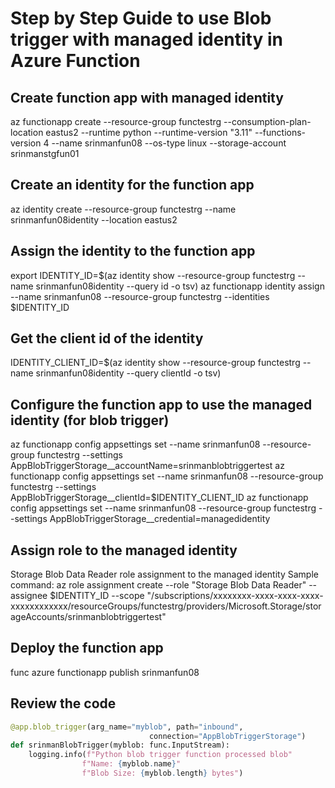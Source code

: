 # Step by Step Guide to use Blob trigger with managed identity in Azure Function


## Create function app with managed identity
az functionapp create --resource-group functestrg --consumption-plan-location eastus2 --runtime python --runtime-version "3.11" --functions-version 4 --name srinmanfun08 --os-type linux --storage-account srinmanstgfun01 

## Create an identity for the function app
az identity create --resource-group functestrg --name srinmanfun08identity --location eastus2

## Assign the identity to the function app
export IDENTITY_ID=$(az identity show --resource-group functestrg --name srinmanfun08identity --query id -o tsv)
az functionapp identity assign --name srinmanfun08 --resource-group functestrg --identities $IDENTITY_ID

## Get the client id of the identity
IDENTITY_CLIENT_ID=$(az identity show --resource-group functestrg --name srinmanfun08identity --query clientId -o tsv)

## Configure the function app to use the managed identity (for blob trigger)
az functionapp config appsettings set --name srinmanfun08 --resource-group functestrg --settings AppBlobTriggerStorage__accountName=srinmanblobtriggertest
az functionapp config appsettings set --name srinmanfun08 --resource-group functestrg --settings AppBlobTriggerStorage__clientId=$IDENTITY_CLIENT_ID
az functionapp config appsettings set --name srinmanfun08 --resource-group functestrg --settings AppBlobTriggerStorage__credential=managedidentity


## Assign role to the managed identity
Storage Blob Data Reader role assignment to the managed identity
Sample command:
az role assignment create --role "Storage Blob Data Reader" --assignee $IDENTITY_ID --scope "/subscriptions/xxxxxxxx-xxxx-xxxx-xxxx-xxxxxxxxxxxx/resourceGroups/functestrg/providers/Microsoft.Storage/storageAccounts/srinmanblobtriggertest"


## Deploy the function app
func azure functionapp publish srinmanfun08


## Review the code 

```python
@app.blob_trigger(arg_name="myblob", path="inbound",
                               connection="AppBlobTriggerStorage") 
def srinmanBlobTrigger(myblob: func.InputStream):
    logging.info(f"Python blob trigger function processed blob"
                f"Name: {myblob.name}"
                f"Blob Size: {myblob.length} bytes")
```

